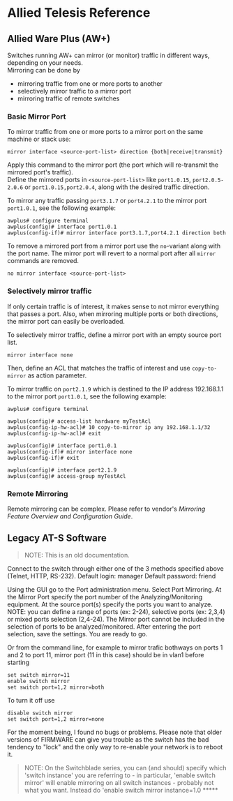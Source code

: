 # Allied Telesis Reference

## Allied Ware Plus (AW+)

Switches running AW+ can mirror (or monitor) traffic in different ways, depending on your needs.\
Mirroring can be done by
- mirroring traffic from one or more ports to another
- selectively mirror traffic to a mirror port
- mirroring traffic of remote switches

### Basic Mirror Port

To mirror traffic from one or more ports to a mirror port on the same machine or stack use:

```
mirror interface <source-port-list> direction {both|receive|transmit}
```

Apply this command to the mirror port (the port which will re-transmit the mirrored port's traffic).\
Define the mirrored ports in `<source-port-list>` like `port1.0.15`, `port2.0.5-2.0.6` or `port1.0.15,port2.0.4`, along with the desired traffic direction.

To mirror any traffic passing `port3.1.7` or `port4.2.1` to the mirror port `port1.0.1`, see the following example:

```
awplus# configure terminal
awplus(config)# interface port1.0.1
awplus(config-if)# mirror interface port3.1.7,port4.2.1 direction both
```

To remove a mirrored port from a mirror port use the `no`-variant along with the port name. The mirror port will revert to a normal port after all `mirror` commands are removed.

```
no mirror interface <source-port-list>
```

### Selectively mirror traffic

If only certain traffic is of interest, it makes sense to not mirror everything that passes a port. Also, when mirroring multiple ports or both directions, the mirror port can easily be overloaded.

To selectively mirror traffic, define a mirror port with an empty source port list.
```
mirror interface none
```

Then, define an ACL that matches the traffic of interest and use `copy-to-mirror` as action parameter.

To mirror traffic on `port2.1.9` which is destined to the IP address 192.168.1.1 to the mirror port `port1.0.1`, see the following example:

```
awplus# configure terminal

awplus(config)# access-list hardware myTestAcl
awplus(config-ip-hw-acl)# 10 copy-to-mirror ip any 192.168.1.1/32
awplus(config-ip-hw-acl)# exit

awplus(config)# interface port1.0.1
awplus(config-if)# mirror interface none
awplus(config-if)# exit

awplus(config)# interface port2.1.9
awplus(config)# access-group myTestAcl
```

### Remote Mirroring

Remote mirroring can be complex. Please refer to vendor's _Mirroring Feature Overview and Configuration Guide_.

## Legacy AT-S Software

> NOTE: This is an old documentation.

Connect to the switch through either one of the 3 methods specified above (Telnet, HTTP, RS-232). Default login: manager Default password: friend

Using the GUI go to the Port administration menu. Select Port Mirroring. At the Mirror Port specify the port number of the Analyzing/Monitoring equipment. At the source port(s) specify the ports you want to analyze. NOTE: you can define a range of ports (ex: 2-24), selective ports (ex: 2,3,4) or mixed ports selection (2,4-24). The Mirror port cannot be included in the selection of ports to be analyzed/monitored. After entering the port selection, save the settings. You are ready to go.

Or from the command line, for example to mirror trafic bothways on ports 1 and 2 to port 11, mirror port (11 in this case) should be in vlan1 before starting

```
set switch mirror=11
enable switch mirror
set switch port=1,2 mirror=both
```

To turn it off use

```
disable switch mirror
set switch port=1,2 mirror=none
```

For the moment being, I found no bugs or problems. Please note that older versions of FIRMWARE can give you trouble as the switch has the bad tendency to "lock" and the only way to re-enable your network is to reboot it.

> NOTE: On the Switchblade series, you can (and should) specify which 'switch instance' you are referring to - in particular, 'enable switch mirror' will enable mirroring on all switch instances - probably not what you want. Instead do 'enable switch mirror instance=1.0 *****
